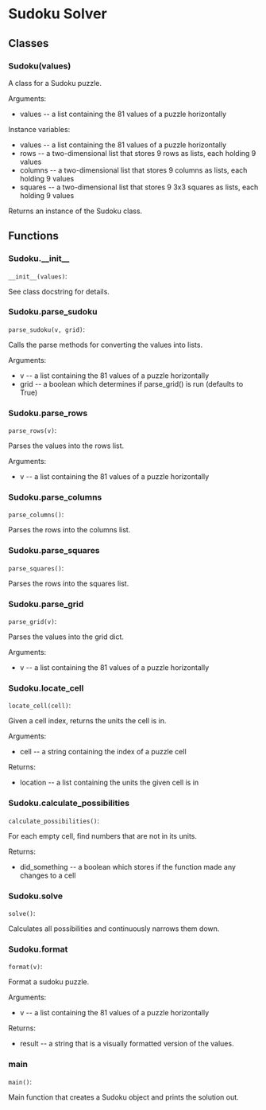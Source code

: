 # Sudoku Solver

## Classes
### Sudoku(values)

A class for a Sudoku puzzle.

Arguments:
* values -- a list containing the 81 values of a puzzle horizontally

Instance variables:
* values -- a list containing the 81 values of a puzzle horizontally
* rows -- a two-dimensional list that stores 9 rows as lists, each holding 9 values
* columns -- a two-dimensional list that stores 9 columns as lists, each holding 9 values
* squares -- a two-dimensional list that stores 9 3x3 squares as lists, each holding 9 values

Returns an instance of the Sudoku class.

## Functions
### Sudoku.\_\_init\_\_
`__init__(values)`:

See class docstring for details.

### Sudoku.parse\_sudoku
`parse_sudoku(v, grid)`:

Calls the parse methods for converting the values into lists.

Arguments:
* v -- a list containing the 81 values of a puzzle horizontally
* grid -- a boolean which determines if parse_grid() is run (defaults to True)

### Sudoku.parse\_rows
`parse_rows(v)`:

Parses the values into the rows list.

Arguments:
* v -- a list containing the 81 values of a puzzle horizontally

### Sudoku.parse\_columns
`parse_columns()`:

Parses the rows into the columns list.

### Sudoku.parse\_squares
`parse_squares()`:

Parses the rows into the squares list.

### Sudoku.parse\_grid
`parse_grid(v)`:

Parses the values into the grid dict.

Arguments:
* v -- a list containing the 81 values of a puzzle horizontally

### Sudoku.locate\_cell
`locate_cell(cell)`:

Given a cell index, returns the units the cell is in.

Arguments:
* cell -- a string containing the index of a puzzle cell

Returns:
* location -- a list containing the units the given cell is in

### Sudoku.calculate\_possibilities
`calculate_possibilities()`:

For each empty cell, find numbers that are not in its units.

Returns:
* did_something -- a boolean which stores if the function made any changes to a cell

### Sudoku.solve
`solve()`:

Calculates all possibilities and continuously narrows them down.

### Sudoku.format
`format(v)`:

Format a sudoku puzzle.

Arguments:
* v -- a list containing the 81 values of a puzzle horizontally

Returns:
* result -- a string that is a visually formatted version of the values.

### main
`main()`:

Main function that creates a Sudoku object and prints the solution out.
